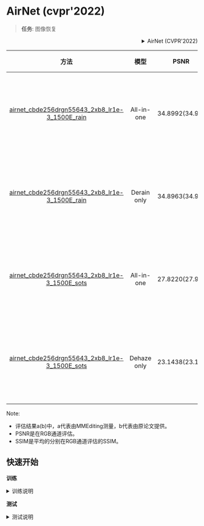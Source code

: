 # AirNet (cvpr'2022)

> **任务**: 图像恢复

<!-- [ALGORITHM] -->

<details>
<summary align="right">AirNet (CVPR'2022)</summary>

```bibtex
@inproceedings{AirNet,
author = {Li, Boyun and Liu, Xiao and Hu, Peng and Wu, Zhongqin and Lv, Jiancheng and Peng, Xi},
title = {{All-In-One Image Restoration for Unknown Corruption}},
booktitle = {IEEE Conference on Computer Vision and Pattern Recognition},
year = {2022},
address = {New Orleans, LA},
month = jun
}
```

</details>

|                                                        方法                                                         |    模型     |      PSNR      |      SSIM      | GPU 信息 |             下载             |
| :-----------------------------------------------------------------------------------------------------------------: | :---------: | :------------: | :------------: | :------: | :--------------------------: |
| [airnet_cbde256drgn55643_2xb8_lr1e-3_1500E_rain](/configs/airnet/airnet_cbde256drgn55643_2xb8_lr1e-3_1500E_rain.py) | All-in-one  | 34.8992(34.90) | 0.9689(0.9675) | 1 (A100) | [模型](<>) \| 日志(即将到来) |
| [airnet_cbde256drgn55643_2xb8_lr1e-3_1500E_rain](/configs/airnet/airnet_cbde256drgn55643_2xb8_lr1e-3_1500E_rain.py) | Derain only | 34.8963(34.90) | 0.9676(0.9657) | 1 (A100) | [模型](<>) \| 日志(即将到来) |
| [airnet_cbde256drgn55643_2xb8_lr1e-3_1500E_sots](/configs/airnet/airnet_cbde256drgn55643_2xb8_lr1e-3_1500E_sots.py) | All-in-one  | 27.8220(27.94) | 0.9616(0.9615) | 1 (A100) | [模型](<>) \| 日志(即将到来) |
| [airnet_cbde256drgn55643_2xb8_lr1e-3_1500E_sots](/configs/airnet/airnet_cbde256drgn55643_2xb8_lr1e-3_1500E_sots.py) | Dehaze only | 23.1438(23.18) | 0.9023(0.9000) | 1 (A100) | [模型](<>) \| 日志(即将到来) |

Note:

- 评估结果a(b)中，a代表由MMEditing测量，b代表由原论文提供。
- PSNR是在RGB通道评估。
- SSIM是平均的分别在RGB通道评估的SSIM。

## 快速开始

**训练**

<details>
<summary>训练说明</summary>

您可以使用以下命令来训练模型。

```shell
# CPU上训练
CUDA_VISIBLE_DEVICES=-1 python tools/train.py configs/airnet/airnet_cbde256drgn55643_2xb8_lr1e-3_1500E_rain.py

# 单个GPU上训练
python tools/train.py configs/airnet/airnet_cbde256drgn55643_2xb8_lr1e-3_1500E_rain.py

# 多个GPU上训练
./tools/dist_train.sh configs/airnet/airnet_cbde256drgn55643_2xb8_lr1e-3_1500E_rain.py 8
```

更多细节可以参考 [train_test.md](/docs/zh_cn/user_guides/train_test.md) 中的 **Train a model** 部分。

</details>

**测试**

<details>
<summary>测试说明</summary>

您可以使用以下命令来测试模型。

```shell
# CPU上测试
CUDA_VISIBLE_DEVICES=-1 python tools/test.py configs/airnet/airnet_cbde256drgn55643_2xb8_lr1e-3_1500E_rain.py /path/to/checkpoint

# 单个GPU上测试
python tools/test.py configs/airnet/airnet_cbde256drgn55643_2xb8_lr1e-3_1500E_rain.py /path/to/checkpoint

# 多个GPU上测试
./tools/dist_test.sh configs/airnet/airnet_cbde256drgn55643_2xb8_lr1e-3_1500E_rain.py /path/to/checkpoint 8
```

预训练模型未来将会上传，敬请等待。
更多细节可以参考 [train_test.md](/docs/zh_cn/user_guides/train_test.md) 中的 **Test a pre-trained model** 部分。

</details>
